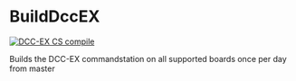 # BuildDccEX

[![DCC-EX CS compile](https://github.com/grbba/BuildDccEX/actions/workflows/build_dccex_cs.yml/badge.svg)](https://github.com/grbba/BuildDccEX/actions/workflows/build_dccex_cs.yml)

Builds the DCC-EX commandstation on all supported boards once per day from master
